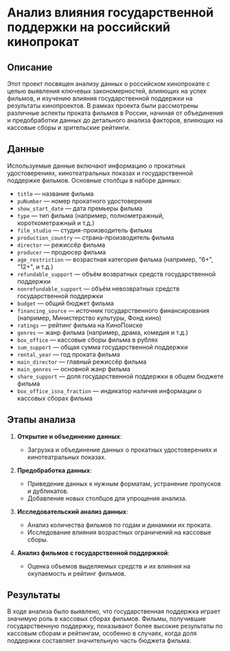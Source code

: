 # Анализ влияния государственной поддержки на российский кинопрокат

## Описание
Этот проект посвящен анализу данных о российском кинопрокате с целью выявления ключевых закономерностей, влияющих на успех фильмов, и изучению влияния государственной поддержки на результаты кинопроектов. В рамках проекта были рассмотрены различные аспекты проката фильмов в России, начиная от объединения и предобработки данных до детального анализа факторов, влияющих на кассовые сборы и зрительские рейтинги.

## Данные
Используемые данные включают информацию о прокатных удостоверениях, кинотеатральных показах и государственной поддержке фильмов. Основные столбцы в наборе данных:
- `title` — название фильма
- `puNumber` — номер прокатного удостоверения
- `show_start_date` — дата премьеры фильма
- `type` — тип фильма (например, полнометражный, короткометражный и т.д.)
- `film_studio` — студия-производитель фильма
- `production_country` — страна-производитель фильма
- `director` — режиссёр фильма
- `producer` — продюсер фильма
- `age_restriction` — возрастная категория фильма (например, "6+", "12+", и т.д.)
- `refundable_support` — объём возвратных средств государственной поддержки
- `nonrefundable_support` — объём невозвратных средств государственной поддержки
- `budget` — общий бюджет фильма
- `financing_source` — источник государственного финансирования (например, Министерство культуры, Фонд кино)
- `ratings` — рейтинг фильма на КиноПоиске
- `genres` — жанр фильма (например, драма, комедия и т.д.)
- `box_office` — кассовые сборы фильма в рублях
- `sum_support` — общая сумма государственной поддержки
- `rental_year` — год проката фильма
- `main_director` — главный режиссёр фильма
- `main_genres` — основной жанр фильма
- `share_support` — доля государственной поддержки в общем бюджете фильма
- `box_office_isna_fraction` — индикатор наличия информации о кассовых сборах фильма

## Этапы анализа
1. **Открытие и объединение данных**:
   - Загрузка и объединение данных о прокатных удостоверениях и кинотеатральных показах.

2. **Предобработка данных**:
   - Приведение данных к нужным форматам, устранение пропусков и дубликатов.
   - Добавление новых столбцов для упрощения анализа.

3. **Исследовательский анализ данных**:
   - Анализ количества фильмов по годам и динамики их проката.
   - Исследование влияния возрастных ограничений на кассовые сборы.

4. **Анализ фильмов с государственной поддержкой**:
   - Оценка объемов выделяемых средств и их влияния на окупаемость и рейтинг фильмов.

## Результаты
В ходе анализа было выявлено, что государственная поддержка играет значимую роль в кассовых сборах фильмов. Фильмы, получившие государственную поддержку, показывают более высокие результаты по кассовым сборам и рейтингам, особенно в случаях, когда доля поддержки составляет значительную часть бюджета фильма.
